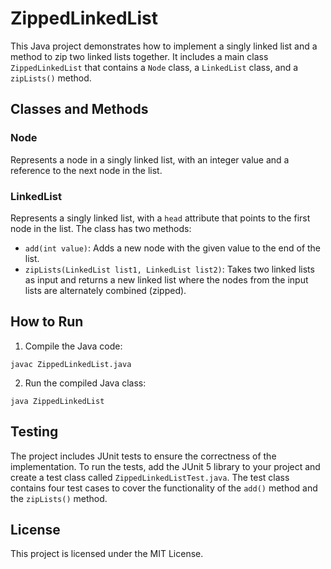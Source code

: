# ZippedLinkedList

This Java project demonstrates how to implement a singly linked list and a method to zip two linked lists together. It includes a main class `ZippedLinkedList` that contains a `Node` class, a `LinkedList` class, and a `zipLists()` method.

## Classes and Methods

### Node

Represents a node in a singly linked list, with an integer value and a reference to the next node in the list.

### LinkedList

Represents a singly linked list, with a `head` attribute that points to the first node in the list. The class has two methods:

- `add(int value)`: Adds a new node with the given value to the end of the list.
- `zipLists(LinkedList list1, LinkedList list2)`: Takes two linked lists as input and returns a new linked list where the nodes from the input lists are alternately combined (zipped).

## How to Run

1. Compile the Java code:

```
javac ZippedLinkedList.java
```

2. Run the compiled Java class:

```
java ZippedLinkedList
```

## Testing

The project includes JUnit tests to ensure the correctness of the implementation. To run the tests, add the JUnit 5 library to your project and create a test class called `ZippedLinkedListTest.java`. The test class contains four test cases to cover the functionality of the `add()` method and the `zipLists()` method.

## License

This project is licensed under the MIT License.